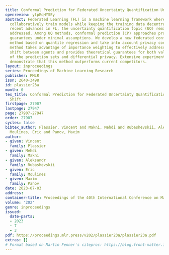 ```yaml
---
title: Conformal Prediction for Federated Uncertainty Quantification Under Label Shift
openreview: ytpEqHYSEy
abstract: Federated Learning (FL) is a machine learning framework where many clients
  collaboratively train models while keeping the training data decentralized. Despite
  recent advances in FL, the uncertainty quantification topic (UQ) remains partially
  addressed. Among UQ methods, conformal prediction (CP) approaches provides distribution-free
  guarantees under minimal assumptions. We develop a new federated conformal prediction
  method based on quantile regression and take into account privacy constraints. This
  method takes advantage of importance weighting to effectively address the label
  shift between agents and provides theoretical guarantees for both valid coverage
  of the prediction sets and differential privacy. Extensive experimental studies
  demonstrate that this method outperforms current competitors.
layout: inproceedings
series: Proceedings of Machine Learning Research
publisher: PMLR
issn: 2640-3498
id: plassier23a
month: 0
tex_title: Conformal Prediction for Federated Uncertainty Quantification Under Label
  Shift
firstpage: 27907
lastpage: 27947
page: 27907-27947
order: 27907
cycles: false
bibtex_author: Plassier, Vincent and Makni, Mehdi and Rubashevskii, Aleksandr and
  Moulines, Eric and Panov, Maxim
author:
- given: Vincent
  family: Plassier
- given: Mehdi
  family: Makni
- given: Aleksandr
  family: Rubashevskii
- given: Eric
  family: Moulines
- given: Maxim
  family: Panov
date: 2023-07-03
address: 
container-title: Proceedings of the 40th International Conference on Machine Learning
volume: '202'
genre: inproceedings
issued:
  date-parts:
  - 2023
  - 7
  - 3
pdf: https://proceedings.mlr.press/v202/plassier23a/plassier23a.pdf
extras: []
# Format based on Martin Fenner's citeproc: https://blog.front-matter.io/posts/citeproc-yaml-for-bibliographies/
---
```

